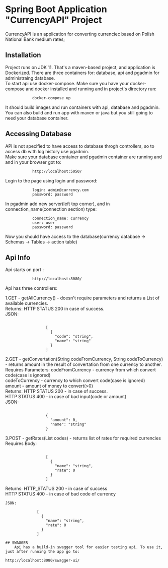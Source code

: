 # Spring Boot Application "CurrencyAPI" Project

CurrencyAPI is an application for converting currenciec based on Polish National Bank medium rates;

## Installation 

Project runs on JDK 11. 
That's a maven-based project, and application is Dockerized. There are three containers for: database, api and pgadmin for administraing database.<br/>
To start api use docker-compose. 
Make sure you have your docker-compose and docker installed and running and in project's directory run:
```
            docker-compose up
```
It should build images and run containers with api, database and pgadmin.<br/>
You can also build and run app with maven or java but you still going to need your database container.
    
## Accessing Database

API is not specified to have access to database throgh controllers, so to access db with log history use pgadmin. <br/>
Make sure your database container and pgadmin container are running and and in your browser got to:
```
            http://localhost:5050/
```
Login to the page using login and password:
```
            login: admin@currency.com
            password: password
```
In pgadmin add new server(left top corner), and in connection_name(connection section) type:
```
            connection_name: currency
            user: user
            password: password
```
Now you should have access to the database(currency database -> Schemas -> Tables -> action table)

## Api Info

Api starts on port :
```
            http://localhost:8080/
```
Api has three controllers:

1.GET - getAllCurrency() - doesn't require parameters and returns a List of available currencies.<br/>
Returns: HTTP STATUS 200 in case of success.<br/>
JSON:
```

                  [
                    {
                      "code": "string",
                      "name": "string"
                    }
                  ]
```

2.GET - getConvertation(String codeFromCurrency, String codeToCurrency) - returns amount in the result of convertation from one currency to another.<br/>
Requires Parameters: codeFromCurrency - currency from which convert code(case is ignored)<br/>
                     codeToCurrency - currency to which convert code(case is ignored)<br/>
                     amount - amount of money to convert(>0)<br/>
Returns: HTTP STATUS 200 - in case of success.<br/>
         HTTP STATUS 400 - in case of bad input(code or amount)<br/>
JSON: 
```

                  {
                    "amount": 0,
                    "name": "string"
                  }
```
3.POST - getRates(List<String> codes) - returns list of rates for required currencies<br/>
 Requires Body: 
```

                  [
                    {
                      "name": "string",
                      "rate": 0
                    }
                  ]
```
 Returns: HTTP_STATUS 200 - in case of success<br/>
          HTTP STATUS 400 - in case of bad code of currency
```
JSON: 
```
                  [
                    {
                      "name": "string",
                      "rate": 0
                    }
                  ]
```
## SWAGGER
    Api has a build-in swagger tool for easier testing api. To use it, just after running the app go to:
```
    http://localhost:8080/swagger-ui/
```
    

 
  
                                 
            
    
    
    
